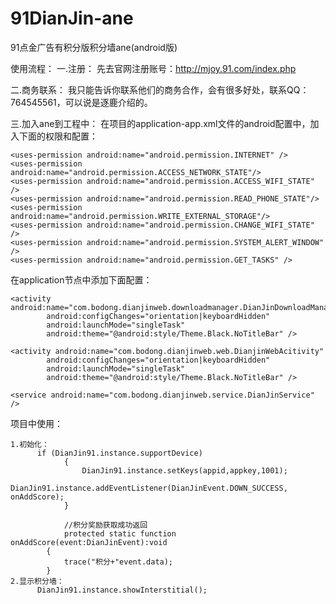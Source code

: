 91DianJin-ane
=============

91点金广告有积分版积分墙ane(android版)

使用流程：
一.注册：
先去官网注册账号：http://mjoy.91.com/index.php

二.商务联系：
我只能告诉你联系他们的商务合作，会有很多好处，联系QQ：764545561，可以说是逐鹿介绍的。

三.加入ane到工程中：
在项目的application-app.xml文件的android配置中，加入下面的权限和配置：
```
<uses-permission android:name="android.permission.INTERNET" />
<uses-permission android:name="android.permission.ACCESS_NETWORK_STATE"/>
<uses-permission android:name="android.permission.ACCESS_WIFI_STATE" />
<uses-permission android:name="android.permission.READ_PHONE_STATE"/>
<uses-permission android:name="android.permission.WRITE_EXTERNAL_STORAGE"/>
<uses-permission android:name="android.permission.CHANGE_WIFI_STATE" />
<uses-permission android:name="android.permission.SYSTEM_ALERT_WINDOW" />
<uses-permission android:name="android.permission.GET_TASKS" />
```
在application节点中添加下面配置：
```
<activity android:name="com.bodong.dianjinweb.downloadmanager.DianJinDownloadManager" 
		android:configChanges="orientation|keyboardHidden" 
		android:launchMode="singleTask" 
		android:theme="@android:style/Theme.Black.NoTitleBar" /> 
		
<activity android:name="com.bodong.dianjinweb.web.DianjinWebAcitivity" 
		android:configChanges="orientation|keyboardHidden" 
		android:launchMode="singleTask" 
		android:theme="@android:style/Theme.Black.NoTitleBar" /> 
		
<service android:name="com.bodong.dianjinweb.service.DianJinService" />
```
项目中使用：

	1.初始化：
	      if (DianJin91.instance.supportDevice)
				{
					DianJin91.instance.setKeys(appid,appkey,1001);
					DianJin91.instance.addEventListener(DianJinEvent.DOWN_SUCCESS, onAddScore);
				}
				
				//积分奖励获取成功返回
				protected static function onAddScore(event:DianJinEvent):void
    		{
    			trace("积分+"event.data);
    		}
	2.显示积分墙：
	      DianJin91.instance.showInterstitial();
				
